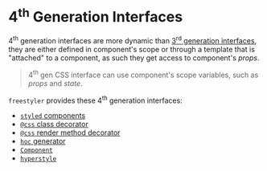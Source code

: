 # 4<sup>th</sup> Generation Interfaces

4<sup>th</sup> generation interfaces are more dynamic than [3<sup>rd</sup> generation interfaces](./3rd-gen.md),
they are either defined in component's scope or through a template that is "attached" to a component, as such they
get access to component's *props*.

> 4<sup>th</sup> gen CSS interface can use component's scope variables, such as *props* and *state*.

`freestyler` provides these 4<sup>th</sup> generation interfaces:

- [`styled` components](./styled.md)
- [`@css` class decorator](./4th-gen-css-class-decorator.md)
- [`@css` render method decorator](./4th-gen-css-render-method-decorator.md)
- [`hoc` generator](./hoc-generator.md)
- [`Component`](./Component.md)
- [`hyperstyle`](./hyperstyle.md)

